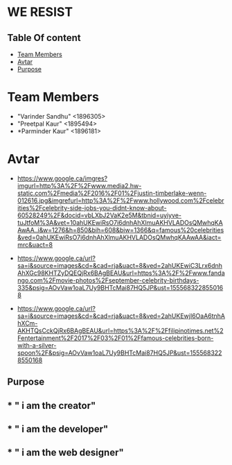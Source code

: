 # WE RESIST
## Table Of content

* [Team Members](#team-members)
* [Avtar](#Avtar)
* [Purpose](#Purpose)

# <a name="team-members"></a>Team Members
* "Varinder Sandhu" <1896305>
* "Preetpal Kaur"   <1895494>
* *Parminder Kaur"  <1896181>

# Avtar
*  https://www.google.ca/imgres?imgurl=http%3A%2F%2Fwww.media2.hw-static.com%2Fmedia%2F2016%2F01%2Fjustin-timberlake-wenn-012616.jpg&imgrefurl=http%3A%2F%2Fwww.hollywood.com%2Fcelebrities%2Fcelebrity-side-jobs-you-didnt-know-about-60528249%2F&docid=vbLXbJ2VaK2e5M&tbnid=uyiyve-tuJtfoM%3A&vet=10ahUKEwiRsO7i6dnhAhXlmuAKHVLADOsQMwhqKAAwAA..i&w=1276&h=850&bih=608&biw=1366&q=famous%20celebrities&ved=0ahUKEwiRsO7i6dnhAhXlmuAKHVLADOsQMwhqKAAwAA&iact=mrc&uact=8

* https://www.google.ca/url?sa=i&source=images&cd=&cad=rja&uact=8&ved=2ahUKEwiC3Lrx6dnhAhXGc98KHTZyDQEQjRx6BAgBEAU&url=https%3A%2F%2Fwww.fandango.com%2Fmovie-photos%2Fseptember-celebrity-birthdays-335&psig=AOvVaw1oaL7Uy9BHTcMai87HQ5JP&ust=1555683228550168

* https://www.google.ca/url?sa=i&source=images&cd=&cad=rja&uact=8&ved=2ahUKEwjI6OaA6tnhAhXCm-AKHTQsCckQjRx6BAgBEAU&url=https%3A%2F%2Ffilipinotimes.net%2Fentertainment%2F2017%2F03%2F01%2Ffamous-celebrities-born-with-a-silver-spoon%2F&psig=AOvVaw1oaL7Uy9BHTcMai87HQ5JP&ust=1555683228550168
## Purpose
## * " i am the creator"
## * " i am the developer"
## * " i am the  web designer"

